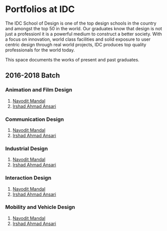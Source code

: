 Portfolios at IDC
===

The IDC School of Design is one of the top design schools in the country and amongst the top 50 in the world. Our graduates know that design is not just a professionl it is a powerful medium to construct a better society. With a focus on innovation, world class facilities and solid exposure to user centric design through real world projects, IDC produces top quality professionals for the world today.

This space documents the works of present and past graduates. 

2016-2018 Batch
----

### Animation and Film Design

1. [Navodit Mandal](www.behance.net/navodit)
2. [Irshad Ahmad Ansari](www.behance.net/irshu0786aa8ad)

### Communication Design
1. [Navodit Mandal](www.behance.net/navodit)
2. [Irshad Ahmad Ansari](www.behance.net/irshu0786aa8ad)

### Industrial Design
1. [Navodit Mandal](www.behance.net/navodit)
2. [Irshad Ahmad Ansari](www.behance.net/irshu0786aa8ad)

### Interaction Design
1. [Navodit Mandal](www.behance.net/navodit)
2. [Irshad Ahmad Ansari](www.behance.net/irshu0786aa8ad)
### Mobility and Vehicle Design
1. [Navodit Mandal](www.behance.net/navodit)
2. [Irshad Ahmad Ansari](www.behance.net/irshu0786aa8ad)
